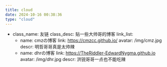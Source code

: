 ```yaml
---
title: cloud
date: 2024-10-16 00:38:36
type: "cloud"
---
```


<!-- ## 个人网盘
**存一些常用的工具**
### 小猫咪
[![小猫咪](/img/clash.png "clash")](https://www.yuque.com/attachments/yuque/0/2024/gz/39221021/1729007731908-1da79880-3b5f-4cf3-acc1-4004db524285.gz?from=https%3A%2F%2Fwww.yuque.com%2Fquanzhi-ndfvt%2Ffazrlg%2Fkypo4bymu1fqhzfm) -->
- class_name: 友链
  class_desc: 贴一些大帅哥的博客
  link_list:
  - name: cmzの博客
    link: https://cmzcc.github.io/
    avatar: /img/cmz.jpg
    descr: 明哲哥哥真是太帅辣
  - name: dhrの博客
    link: https://TheRiddler-EdwardNygma.github.io
    avatar: /img/dhr.jpg
    descr: 洪锐哥哥一点也不能吃辣
